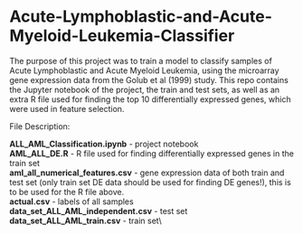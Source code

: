 # Acute-Lymphoblastic-and-Acute-Myeloid-Leukemia-Classifier
The purpose of this project was to train a model to classify samples of Acute Lymphoblastic and Acute Myeloid Leukemia, using the microarray gene expression data from the Golub et al (1999) study. This repo contains the Jupyter notebook of the project, the train and test sets, as well as an extra R file used for finding the top 10 differentially expressed genes, which were used in feature selection.

File Description:

**ALL_AML_Classification.ipynb** - project notebook\
**AML_ALL_DE.R** - R file used for finding differentially expressed genes in the train set\
**aml_all_numerical_features.csv** - gene expression data of both train and test set (only train set DE data should be used for finding DE genes!), this is to be used                                    for the R file above.\
**actual.csv** - labels of all samples\
**data_set_ALL_AML_independent.csv** - test set\
**data_set_ALL_AML_train.csv** - train set\

